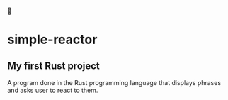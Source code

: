 🦀
# simple-reactor
## My first Rust project ## 
A program done in the Rust programming language that displays phrases and asks user to react to them. 
